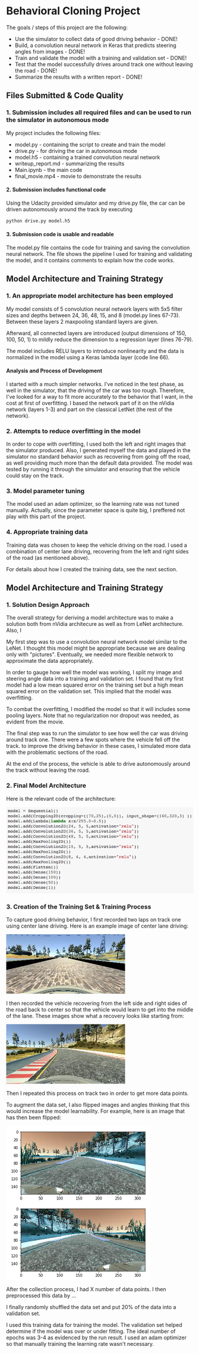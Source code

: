# Behavioral Cloning Project

The goals / steps of this project are the following:
* Use the simulator to collect data of good driving behavior - DONE!
* Build, a convolution neural network in Keras that predicts steering angles from images - DONE!
* Train and validate the model with a training and validation set - DONE!
* Test that the model successfully drives around track one without leaving the road - DONE!
* Summarize the results with a written report - DONE!

[//]: # (Image References)

[image1]: ./examples/code.png "Model Code"
[image2]: ./examples/center_2017_03_19_14_51_59_025.jpg "Center of the Lane"
[image3]: ./examples/center_2017_03_19_14_51_40_374.jpg "Recovery Image"
[image6]: ./examples/flip.png "Flipped image"

## Files Submitted & Code Quality

### 1. Submission includes all required files and can be used to run the simulator in autonomous mode

My project includes the following files:
* model.py - containing the script to create and train the model
* drive.py - for driving the car in autonomous mode
* model.h5 - containing a trained convolution neural network 
* writeup_report.md - summarizing the results
* Main.ipynb - the main code
* final_movie.mp4 - movie to demonstrate the results

#### 2. Submission includes functional code
Using the Udacity provided simulator and my drive.py file, the car can be driven autonomously around the track by executing 
```sh
python drive.py model.h5
```

#### 3. Submission code is usable and readable

The model.py file contains the code for training and saving the convolution neural network. The file shows the pipeline I used for training and validating the model, and it contains comments to explain how the code works.

## Model Architecture and Training Strategy

### 1. An appropriate model architecture has been employed

My model consists of 5 convolution neural network layers with 5x5 filter sizes and depths between 24, 36, 48, 15, and 8 (model.py lines 67-73). Between these layers 2 maxpooling standard layers are given.  

Afterward, all connected layers are introduced (output dimensions of 150, 100, 50, 1) to mildly reduce the dimension to a regression layer (lines 76-79). 

The model includes RELU layers to introduce nonlinearity and the data is normalized in the model using a Keras lambda layer (code line 66). 

#### Analysis and Process of Development
I started with a much simpler networks. I've noticed in the test phase, as well in the simulator, that the driving of the car was too rough. Therefore, I've looked for a way to fit more accurately to the behavior that I want, in the cost at first of overfitting. I based the network part of it on the nVidia network (layers 1-3) and part on the classical LetNet (the rest of the network).  

### 2. Attempts to reduce overfitting in the model

In order to cope with overfitting, I used both the left and right images that the simulator produced. Also, I generated myself the data and played in the simulator no standard behavior such as recovering from going off the road, as well providing much more than the default data provided. The model was tested by running it through the simulator and ensuring that the vehicle could stay on the track.

### 3. Model parameter tuning

The model used an adam optimizer, so the learning rate was not tuned manually. Actually, since the parameter space is quite big, I preffered not play with this part of the project. 

### 4. Appropriate training data

Training data was chosen to keep the vehicle driving on the road. I used a combination of center lane driving, recovering from the left and right sides of the road (as mentioned above).

For details about how I created the training data, see the next section. 

## Model Architecture and Training Strategy

### 1. Solution Design Approach

The overall strategy for deriving a model architecture was to make a solution both from nVidia architecure as well as from LeNet architecture. Also, I 

My first step was to use a convolution neural network model similar to the LeNet. I thought this model might be appropriate because we are dealing only with "pictures". Eventually, we needed more flexible network to approximate the data appropriately.

In order to gauge how well the model was working, I split my image and steering angle data into a training and validation set. I found that my first model had a low mean squared error on the training set but a high mean squared error on the validation set. This implied that the model was overfitting. 

To combat the overfitting, I modified the model so that it will includes some pooling layers. Note that no regularization nor dropout was needed, as evident from the movie.

The final step was to run the simulator to see how well the car was driving around track one. There were a few spots where the vehicle fell off the track. to improve the driving behavior in these cases, I simulated more data with the problematic sections of the road.

At the end of the process, the vehicle is able to drive autonomously around the track without leaving the road.

### 2. Final Model Architecture

Here is the relevant code of the architecture:

![alt text][image1]

### 3. Creation of the Training Set & Training Process

To capture good driving behavior, I first recorded two laps on track one using center lane driving. Here is an example image of center lane driving:

![alt text][image2]

I then recorded the vehicle recovering from the left side and right sides of the road back to center so that the vehicle would learn to get into the middle of the lane. These images show what a recovery looks like starting from:

![alt text][image3]

Then I repeated this process on track two in order to get more data points.

To augment the data set, I also flipped images and angles thinking that this would increase the model learnability. For example, here is an image that has then been flipped:

![alt text][image6]

After the collection process, I had X number of data points. I then preprocessed this data by ...

I finally randomly shuffled the data set and put 20% of the data into a validation set. 

I used this training data for training the model. The validation set helped determine if the model was over or under fitting. The ideal number of epochs was 3-4 as evidenced by the run result. I used an adam optimizer so that manually training the learning rate wasn't necessary.
